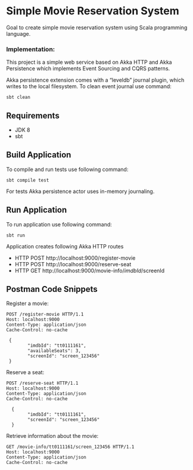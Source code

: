 Simple Movie Reservation System
=========================

Goal to create simple movie reservation system using Scala programming language.

### Implementation:
This project is a simple web service based on Akka HTTP and Akka Persistence which implements Event Sourcing and CQRS patterns.

Akka persistence extension comes with a “leveldb” journal plugin, which writes to the local filesystem.
To clean event journal use command:
```
sbt clean
```

## Requirements
* JDK 8
* sbt

## Build Application 

To compile and run tests use following command:

```
sbt compile test
```

For tests Akka persistence actor uses in-memory journaling.

## Run Application 

To run application use following command:

```
sbt run
```

Application creates following Akka HTTP routes

 - HTTP POST http://localhost:9000/register-movie
 - HTTP POST http://localhost:9000/reserve-seat
 - HTTP GET http://localhost:9000/movie-info/$imdbId/$screenId

## Postman Code Snippets

Register a movie:

```
POST /register-movie HTTP/1.1
Host: localhost:9000
Content-Type: application/json
Cache-Control: no-cache

 {
        "imdbId": "tt0111161",
        "availableSeats": 3,
        "screenId": "screen_123456"
 }    
```
 
Reserve a seat:  
 
```
POST /reserve-seat HTTP/1.1
Host: localhost:9000
Content-Type: application/json
Cache-Control: no-cache

  {
        "imdbId": "tt0111161",
        "screenId": "screen_123456"
  }
```     

Retrieve information about the movie:

```
GET /movie-info/tt0111161/screen_123456 HTTP/1.1
Host: localhost:9000
Content-Type: application/json
Cache-Control: no-cache
```